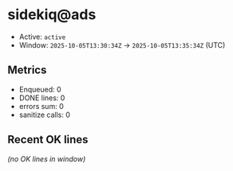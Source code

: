 # sidekiq@ads

- Active: `active`
- Window: `2025-10-05T13:30:34Z` → `2025-10-05T13:35:34Z` (UTC)

## Metrics
- Enqueued: 0
- DONE lines: 0
- errors sum: 0
- sanitize calls: 0

## Recent OK lines
_(no OK lines in window)_
